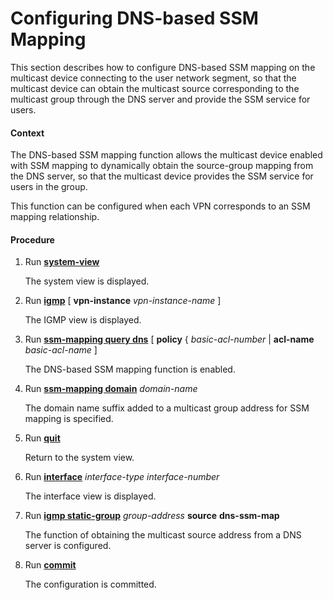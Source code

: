 Configuring DNS-based SSM Mapping
=================================

This section describes how to configure DNS-based SSM mapping on the multicast device connecting to the user network segment, so that the multicast device can obtain the multicast source corresponding to the multicast group through the DNS server and provide the SSM service for users.

#### Context

The DNS-based SSM mapping function allows the multicast device enabled with SSM mapping to dynamically obtain the source-group mapping from the DNS server, so that the multicast device provides the SSM service for users in the group.

This function can be configured when each VPN corresponds to an SSM mapping relationship.


#### Procedure

1. Run [**system-view**](cmdqueryname=system-view)
   
   
   
   The system view is displayed.
2. Run [**igmp**](cmdqueryname=igmp) [ **vpn-instance** *vpn-instance-name* ]
   
   
   
   The IGMP view is displayed.
3. Run [**ssm-mapping query dns**](cmdqueryname=ssm-mapping+query+dns) [ **policy** { *basic-acl-number* | **acl-name** *basic-acl-name* ]
   
   
   
   The DNS-based SSM mapping function is enabled.
4. Run [**ssm-mapping domain**](cmdqueryname=ssm-mapping+domain) *domain-name*
   
   
   
   The domain name suffix added to a multicast group address for SSM mapping is specified.
5. Run [**quit**](cmdqueryname=quit)
   
   
   
   Return to the system view.
6. Run [**interface**](cmdqueryname=interface) *interface-type* *interface-number*
   
   
   
   The interface view is displayed.
7. Run [**igmp static-group**](cmdqueryname=igmp+static-group) *group-address* **source** **dns-ssm-map**
   
   
   
   The function of obtaining the multicast source address from a DNS server is configured.
8. Run [**commit**](cmdqueryname=commit)
   
   
   
   The configuration is committed.